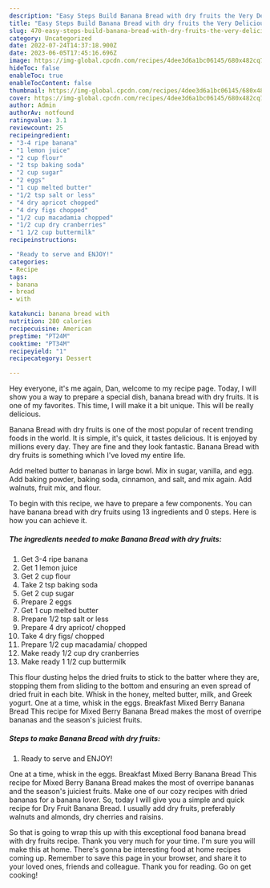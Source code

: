 ```yaml
---
description: "Easy Steps Build Banana Bread with dry fruits the Very Delicious"
title: "Easy Steps Build Banana Bread with dry fruits the Very Delicious"
slug: 470-easy-steps-build-banana-bread-with-dry-fruits-the-very-delicious
category: Uncategorized
date: 2022-07-24T14:37:18.900Z
date: 2023-06-05T17:45:16.696Z
image: https://img-global.cpcdn.com/recipes/4dee3d6a1bc06145/680x482cq70/banana-bread-with-dry-fruits-recipe-main-photo.jpg
hideToc: false
enableToc: true
enableTocContent: false
thumbnail: https://img-global.cpcdn.com/recipes/4dee3d6a1bc06145/680x482cq70/banana-bread-with-dry-fruits-recipe-main-photo.jpg
cover: https://img-global.cpcdn.com/recipes/4dee3d6a1bc06145/680x482cq70/banana-bread-with-dry-fruits-recipe-main-photo.jpg
author: Admin
authorAv: notfound
ratingvalue: 3.1
reviewcount: 25
recipeingredient:
- "3-4 ripe banana"
- "1 lemon juice"
- "2 cup flour"
- "2 tsp baking soda"
- "2 cup sugar"
- "2 eggs"
- "1 cup melted butter"
- "1/2 tsp salt or less"
- "4 dry apricot chopped"
- "4 dry figs chopped"
- "1/2 cup macadamia chopped"
- "1/2 cup dry cranberries"
- "1 1/2 cup buttermilk"
recipeinstructions:

- "Ready to serve and ENJOY!"
categories:
- Recipe
tags:
- banana
- bread
- with

katakunci: banana bread with 
nutrition: 280 calories
recipecuisine: American
preptime: "PT24M"
cooktime: "PT34M"
recipeyield: "1"
recipecategory: Dessert

---
```



Hey everyone, it's me again, Dan, welcome to my recipe page. Today, I will show you a way to prepare a special dish, banana bread with dry fruits. It is one of my favorites. This time, I will make it a bit unique. This will be really delicious.

Banana Bread with dry fruits is one of the most popular of recent trending foods in the world. It is simple, it's quick, it tastes delicious. It is enjoyed by millions every day. They are fine and they look fantastic. Banana Bread with dry fruits is something which I've loved my entire life.

Add melted butter to bananas in large bowl. Mix in sugar, vanilla, and egg. Add baking powder, baking soda, cinnamon, and salt, and mix again. Add walnuts, fruit mix, and flour.


To begin with this recipe, we have to prepare a few components. You can have banana bread with dry fruits using 13 ingredients and 0 steps. Here is how you can achieve it.

<!--inarticleads1-->

##### The ingredients needed to make Banana Bread with dry fruits:

1. Get 3-4 ripe banana
1. Get 1 lemon juice
1. Get 2 cup flour
1. Take 2 tsp baking soda
1. Get 2 cup sugar
1. Prepare 2 eggs
1. Get 1 cup melted butter
1. Prepare 1/2 tsp salt or less
1. Prepare 4 dry apricot/ chopped
1. Take 4 dry figs/ chopped
1. Prepare 1/2 cup macadamia/ chopped
1. Make ready 1/2 cup dry cranberries
1. Make ready 1 1/2 cup buttermilk


This flour dusting helps the dried fruits to stick to the batter where they are, stopping them from sliding to the bottom and ensuring an even spread of dried fruit in each bite. Whisk in the honey, melted butter, milk, and Greek yogurt. One at a time, whisk in the eggs. Breakfast Mixed Berry Banana Bread This recipe for Mixed Berry Banana Bread makes the most of overripe bananas and the season&#39;s juiciest fruits. 

<!--inarticleads2-->

##### Steps to make Banana Bread with dry fruits:


1. Ready to serve and ENJOY!

One at a time, whisk in the eggs. Breakfast Mixed Berry Banana Bread This recipe for Mixed Berry Banana Bread makes the most of overripe bananas and the season&#39;s juiciest fruits. Make one of our cozy recipes with dried bananas for a banana lover. So, today I will give you a simple and quick recipe for Dry Fruit Banana Bread. I usually add dry fruits, preferably walnuts and almonds, dry cherries and raisins. 

So that is going to wrap this up with this exceptional food banana bread with dry fruits recipe. Thank you very much for your time. I'm sure you will make this at home. There's gonna be interesting food at home recipes coming up. Remember to save this page in your browser, and share it to your loved ones, friends and colleague. Thank you for reading. Go on get cooking!
